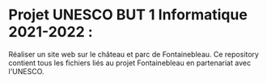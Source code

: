 # Projet UNESCO BUT 1 Informatique 2021-2022 :
Réaliser un site web sur le château et parc de Fontainebleau.
Ce repository contient tous les fichiers liés au projet Fontainebleau en partenariat avec l'UNESCO.

